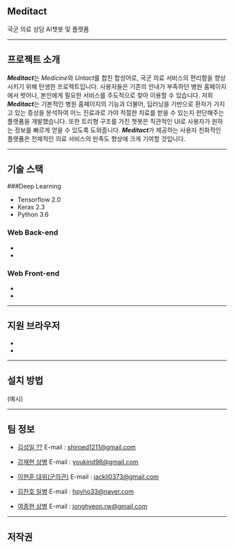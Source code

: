 ## Meditact

국군 의료 상담 AI챗봇 및 플랫폼

---

## 프로젝트 소개

***Meditact***는 *Medicine*와 *Untact*를 합친 합성어로, 국군 의료 서비스의 편리함을 향상시키기 위해 탄생한 프로젝트입니다. 사용자들은 기존의 안내가 부족하던 병원 홈페이지에서 벗어나, 본인에게 필요한 서비스를 주도적으로 찾아 이용할 수 있습니다. 
저희 ***Meditact***는 기본적인 병원 홈페이지의 기능과 더불어, 딥러닝을 기반으로 환자가 가지고 있는 증상을 분석하여 어느 진료과로 가야 적절한 치료를 받을 수 있는지 판단해주는 플랫폼을 개발했습니다. 또한 트리형 구조를 가진 챗봇은 직관적인 UI로 사용자가 원하는 정보를 빠르게 얻을 수 있도록 도와줍니다. 
***Meditact***가 제공하는 사용자 친화적인 플랫폼은 전체적인 의료 서비스의 만족도 향상에 크게 기여할 것입니다.


---

## 기술 스택

###Deep Learning
 - Tensorflow 2.0
 - Keras 2.3
 - Python 3.6

### Web Back-end
 - 
 - 
 
### Web Front-end
 - 
 - 
 
---

## 지원 브라우저

 -  
 - 
 
 
---

## 설치 방법

(예시)

---

## 팀 정보

- [김성일 ??](https://github.com/kshired) E-mail :  shiroed1211@gmail.com

- [강재현 상병](https://github.com/ashhyun) E-mail : youkind98@gmail.com

- [이현훈 대위(군의관)](https://github.com/hyeonhoonlee)  E-mail : jackli0373@gmail.com

- [김찬호 일병](https://github.com/chanhhoo) E-mail :  hpyho33@naver.com

- [여종현 상병](https://github.com/mindgitrwx) E-mail :  jonghyeon.rw@gmail.com

---

## 저작권
